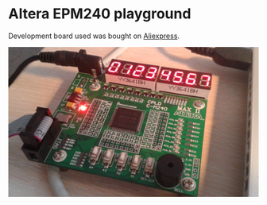 # Altera EPM240 playground

Development board used was bought on [Aliexpress](https://www.aliexpress.com/item/USB-Blaster-cpld-development-board-cpld-altera-development-cpld-board-EPM240T100C5N-epm240-board-altera-MAX-II/793647842.html).


![EPM240](https://github.com/maciejstanek/CPLD_EPM240/raw/master/.scratch/EPM240.jpg)
